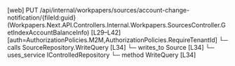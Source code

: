[web] PUT /api/internal/workpapers/sources/account-change-notification/{fileId:guid}  (Workpapers.Next.API.Controllers.Internal.Workpapers.SourcesController.GetIndexAccountBalanceInfo)  [L29–L42] [auth=AuthorizationPolicies.M2M,AuthorizationPolicies.RequireTenantId]
  └─ calls SourceRepository.WriteQuery [L34]
  └─ writes_to Source [L34]
  └─ uses_service IControlledRepository<Source>
    └─ method WriteQuery [L34]

